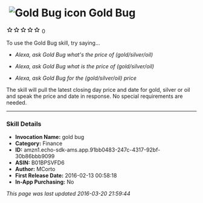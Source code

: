 # &nbsp;<img src="https://github.com/dale3h/alexa-skills-list/raw/master/skills/gold-bug/B01BPSVFD6/app_icon" alt="Gold Bug icon" width="36"> Gold Bug
![0 stars](../../../images/ic_star_border_black_18dp_1x.png)![0 stars](../../../images/ic_star_border_black_18dp_1x.png)![0 stars](../../../images/ic_star_border_black_18dp_1x.png)![0 stars](../../../images/ic_star_border_black_18dp_1x.png)![0 stars](../../../images/ic_star_border_black_18dp_1x.png) 0

To use the Gold Bug skill, try saying...

* *Alexa, ask Gold Bug what's the price of (gold/silver/oil)*

* *Alexa, ask Gold Bug what is the price of (gold/silver/oil)*

* *Alexa, ask Gold Bug for the (gold/silver/oil) price*

The skill will pull the latest closing day price and date for gold, silver or oil and speak the price and date in response.  No special requirements are needed.

***

### Skill Details

* **Invocation Name:** gold bug
* **Category:** Finance
* **ID:** amzn1.echo-sdk-ams.app.91bb0483-247c-4317-92bf-30b86bbb9099
* **ASIN:** B01BPSVFD6
* **Author:** MCorto
* **First Release Date:** 2016-02-13 00:58:18
* **In-App Purchasing:** No

*This page was last updated 2016-03-20 21:59:44*
